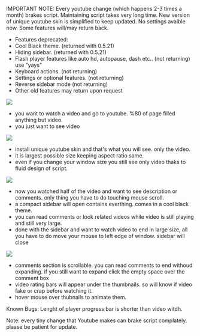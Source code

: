 IMPORTANT NOTE:
Every youtube change (which happens 2-3 times a month) brakes script. Maintaining script takes very long time. New version of unique youtube skin is simplified to keep updated. No settings avaible now. Some features will/may return back.
- Features deprecated:
- Cool Black theme. (returned with 0.5.21)
- Hiding sidebar. (returned with 0.5.21)
- Flash player features like auto hd, autopause, dash etc.. (not returning) use "yays"
- Keyboard actions. (not returning)
- Settings or optional features. (not returning)
- Reverse sidebar mode (not returning)
- Other old features may return upon request


![](http://i.imgur.com/Fr3eZE1.png) 
- you want to watch a video and go to youtube. %80 of page filled anything but video. 
- you just want to see video 


![](http://i.imgur.com/zb7TUKB.png)
- install unique youtube skin and that's what you will see. only the video. 
- it is largest possible size keeping aspect ratio same. 
- even if you change your window size you still see only video thaks to fluid design of script. 


![](http://i.imgur.com/p1qcLI8.png)
- now you watched half of the video and want to see description or comments. 
only thing you have to do touching mouse scroll.
- a compact sidebar will open contains everthing. comes in a cool black theme. 
- you can read comments or look related videos while video is still playing and still very large. 
- done with the sidebar and want to watch video to end in large size, all you have to do move your mouse to left edge of window. sidebar will close


![](http://i.imgur.com/1ay2Sdr.jpg)
- comments section is scrollable. you can read comments to end withoud expanding. if you still want to expand click the empty space over the comment box 
- video rating bars will appear under the thumbnails. so will know if video fake or crap before watching it. 
- hover mouse over thubnails to animate them. 

Known Bugs: 
Lenght of player progress bar is shorter than video witdh.

Note: every tiny change that Youtube makes can brake script complately. plaase be patient for update. 
